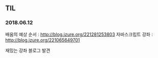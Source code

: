 ## TIL
### 2018.06.12

배움의 예상 순서 : http://blog.izure.org/221281253803
자바스크립트 강좌 : http://blog.izure.org/221065649701

재밌는 강좌 블로그 발견 
